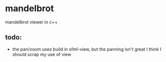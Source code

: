 # mandelbrot

mandelbrot viewer in c++ 

## todo:

* the pan/zoom uses build in sfml-view, but the panning isn't great I think I should scrap my use of view